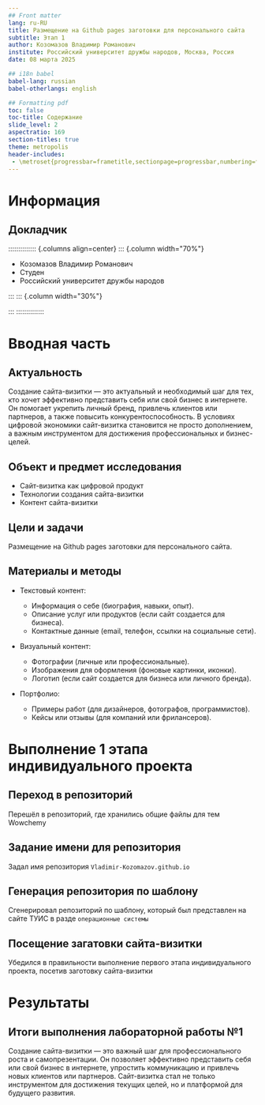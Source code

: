```yaml
---
## Front matter
lang: ru-RU
title: Размещение на Github pages заготовки для персонального сайта
subtitle: Этап 1
author: Козомазов Владимир Романович
institute: Российский университет дружбы народов, Москва, Россия
date: 08 марта 2025

## i18n babel
babel-lang: russian
babel-otherlangs: english

## Formatting pdf
toc: false
toc-title: Содержание
slide_level: 2
aspectratio: 169
section-titles: true
theme: metropolis
header-includes:
 - \metroset{progressbar=frametitle,sectionpage=progressbar,numbering=fraction}
---
```


# Информация

## Докладчик

:::::::::::::: {.columns align=center}
::: {.column width="70%"}

  * Козомазов Владимир Романович
  * Студен
  * Российский университет дружбы народов

:::
::: {.column width="30%"}

:::
::::::::::::::

# Вводная часть

## Актуальность

Создание сайта-визитки — это актуальный и необходимый шаг для тех, кто хочет эффективно представить себя или свой бизнес в интернете. Он помогает укрепить личный бренд, привлечь клиентов или партнеров, а также повысить конкурентоспособность. В условиях цифровой экономики сайт-визитка становится не просто дополнением, а важным инструментом для достижения профессиональных и бизнес-целей.

## Объект и предмет исследования

- Сайт-визитка как цифровой продукт
- Технологии создания сайта-визитки
- Контент сайта-визитки

## Цели и задачи

Размещение на Github pages заготовки для персонального сайта.

## Материалы и методы

- Текстовый контент:
  - Информация о себе (биография, навыки, опыт).
  - Описание услуг или продуктов (если сайт создается для бизнеса).
  - Контактные данные (email, телефон, ссылки на социальные сети).

- Визуальный контент:
  - Фотографии (личные или профессиональные).
  - Изображения для оформления (фоновые картинки, иконки).
  - Логотип (если сайт создается для бизнеса или личного бренда).
- Портфолио:
  - Примеры работ (для дизайнеров, фотографов, программистов).
  - Кейсы или отзывы (для компаний или фрилансеров).

# Выполнение 1 этапа индивидуального проекта

## Переход в репозиторий

Перешёл в репозиторий, где хранились общие файлы для тем Wowchemy

## Задание имени для репозитория

Задал имя репозитория `Vladimir-Kozomazov.github.io`

## Генерация репозитория по шаблону

Сгенерировал репозиторий по шаблону, который был представлен на сайте ТУИС в разде `операционные системы`

## Посещение загатовки сайта-визитки

Убедился в правильности выполнение первого этапа индивидуального проекта, посетив заготовку сайта-визитки

# Результаты

## Итоги выполнения лабораторной работы №1

Создание сайта-визитки — это важный шаг для профессионального роста и самопрезентации. Он позволяет эффективно представить себя или свой бизнес в интернете, упростить коммуникацию и привлечь новых клиентов или партнеров. Сайт-визитка стал не только инструментом для достижения текущих целей, но и платформой для будущего развития.


